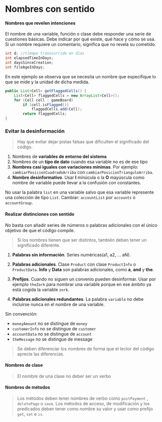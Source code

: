 # Nombres con sentido

#### Nombres que revelen intenciones

El nombre de una variable, función o clase debe responder una serie de cuestiones básicas. Debe indicar por qué existe, qué hace y cómo se usa. Si un nombre requiere un comentario, significa que no revela su cometido.

```java
int d; //tiempo transcurrido en días
int elapsedTimeInDays;
int daysSinceCreation;
int fileAgeInDays;
```

En este ejemplo se observa que se necesita un nombre que especifique lo que se mide y la unidad de dicha medida.

```java
public List<Cell> getFlaggedCells() {
    List<Cell> flaggedCells = new ArrayList<Cell>();
    for (Cell cell : gameBoard)
        if (cell.isFlagged())
            flaggedCells.add(Cell);
        return flaggedCells;
}
```

### Evitar la desinformación

> Hay que evitar dejar pistas falsas que dificulten el significado del código.

1. Nombres de **variables de entorno del sistema**
2. Nombres de un **tipo de dato** cuando esa variable no es de ese tipo
3. **Nombres casi iguales con variaciones mínimas**. Por ejemplo: `cambiarPosicionCuadradoArriba` con `cambiarPosicionTrianguloArriba`.
4. **Nombre desinformativo**. Usar **l** minúcula o la **O** mayúscula como nombre de variable puede llevar a la confusión con constantes.

No usar la palabra `list` en una variable salvo que esa variable represente una colección de tipo `List`. Cambiar: `accountList` por `accounts` o `accountGroup`.

#### Realizar distinciones con sentido

No basta con añadir series de números o palabras adicionales con el único objetivo de que el código compile.

> Si los nombres tienen que ser distintos, también deben tener un significado diferente.

1. **Palabras sin información**. Series numéricas(a1, a2, ... aN).

2. **Palabras adicionales**. Clase `Product` con clase `ProductInfo` o `ProductData`. **Info** y **Data** son palabras adicionales, como **a**, **and** y **the**.

3. **Prefijos**. Cuando no siguen un convenio pueden desinformar. Usar por ejemplo `theZork` para nombrar una variable porque en ese ámbito ya está cogida la variable `zork`.

4. **Palabras adicionales redundantes**. La palabra `variable` no debe incluirse nunca en el nombre de una variable.

Sin convención:

-   `moneyAmount` no se distingue de `money`
-   `customerInfo` no se distingue de `customer`
-   `accountData` no se distingue de `account`
-   `theMessage` no se distingue de message

> Se deben diferenciar los nombres de forma que el lector del código aprecie las diferencias.

#### Nombres de clase

> El nombre de una clase no deber ser un verbo

#### Nombres de métodos

> Los métodos deben tener nombres de verbo como `postPayment` , `deletePage` o `save`. Los métodos de acceso, de modificación y los predicados deben tener como nombre su valor y usar como prefijo `get`, `set` e `is`.
